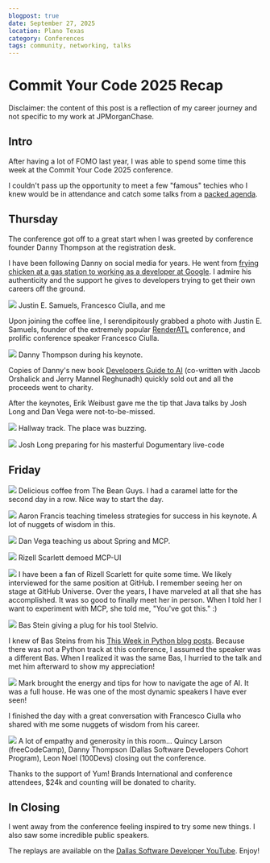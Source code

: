 ```yaml
---
blogpost: true
date: September 27, 2025
location: Plano Texas
category: Conferences
tags: community, networking, talks
---
```


# Commit Your Code 2025 Recap

Disclaimer: the content of this post is a reflection of my career journey and not specific to my work at JPMorganChase.

## Intro

After having a lot of FOMO last year, I was able to spend some time this week at the Commit Your Code 2025 conference. 

I couldn't pass up the opportunity to meet a few "famous" techies who I knew would be in attendance and catch some talks from a [packed agenda](https://www.commityourcode.com/agenda). 

## Thursday

The conference got off to a great start when I was greeted by conference founder Danny Thompson at the registration desk. 

I have been following Danny on social media for years. He went from [frying chicken at a gas station to working as a developer at Google](https://learntocodewith.me/podcast/from-frying-chicken-to-working-at-google-danny-thompson/). I admire his authenticity and the support he gives to developers trying to get their own careers off the ground. 

![](commit-your-code-2025-recap-images/justin-francesco-me.jpg)
Justin E. Samuels, Francesco Ciulla, and me

Upon joining the coffee line, I serendipitously grabbed a photo with Justin E. Samuels, founder of the extremely popular [RenderATL](https://www.renderatl.com/) conference, and prolific conference speaker Francesco Ciulla.  

![](commit-your-code-2025-recap-images/danny-thompson-keynote.jpg)
Danny Thompson during his keynote. 

Copies of Danny's new book [Developers Guide to AI](https://nostarch.com/developers-guide-to-AI) (co-written with Jacob Orshalick and Jerry Mannel Reghunadh) quickly sold out and all the proceeds went to charity. 

After the keynotes, Erik Weibust gave me the tip that Java talks by Josh Long and Dan Vega were not-to-be-missed. 

![](commit-your-code-2025-recap-images/hallway-track.jpg)
Hallway track. The place was buzzing. 

![](commit-your-code-2025-recap-images/josh-long.jpeg)
Josh Long preparing for his masterful Dogumentary live-code

## Friday

![](commit-your-code-2025-recap-images/the-bean-guys.jpg)
Delicious coffee from The Bean Guys. I had a caramel latte for the second day in a row. Nice way to start the day. 

![](commit-your-code-2025-recap-images/aaron-francis.jpg)
Aaron Francis teaching timeless strategies for success in his keynote. A lot of nuggets of wisdom in this.

![](commit-your-code-2025-recap-images/dan-vega.jpg)
Dan Vega teaching us about Spring and MCP. 

![](commit-your-code-2025-recap-images/rizell-scarlett.jpg)
Rizell Scarlett demoed MCP-UI

![](commit-your-code-2025-recap-images/me-and-rizell.jpg)
I have been a fan of Rizell Scarlett for quite some time. We likely interviewed for the same position at GitHub. I remember seeing her on stage at GitHub Universe. Over the years, I have marveled at all that she has accomplished. It was so good to finally meet her in person. When I told her I want to experiment with MCP, she told me, "You've got this." :) 

![](commit-your-code-2025-recap-images/bas-steins.jpg)
Bas Stein giving a plug for his tool Stelvio. 

I knew of Bas Steins from his [This Week in Python blog posts](https://bas.codes/). Because there was not a Python track at this conference, I assumed the speaker was a different Bas. When I realized it was the same Bas, I hurried to the talk and met him afterward to show my appreciation! 

![](commit-your-code-2025-recap-images/mark-thompson.jpg)
Mark brought the energy and tips for how to navigate the age of AI. It was a full house. He was one of the most dynamic speakers I have ever seen! 

I finished the day with a great conversation with Francesco Ciulla who shared with me some nuggets of wisdom from his career. 

![](commit-your-code-2025-recap-images/quincy-danny-leon.jpg)
A lot of empathy and generosity in this room... Quincy Larson (freeCodeCamp), Danny Thompson (Dallas Software Developers Cohort Program), Leon Noel (100Devs) closing out the conference. 

Thanks to the support of Yum! Brands International and conference attendees, $24k and counting will be donated to charity. 

## In Closing

I went away from the conference feeling inspired to try some new things. I also saw some incredible public speakers. 

The replays are available on the [Dallas Software Developer YouTube](https://www.youtube.com/@DallasSoftwareDevelopers). Enjoy! 
